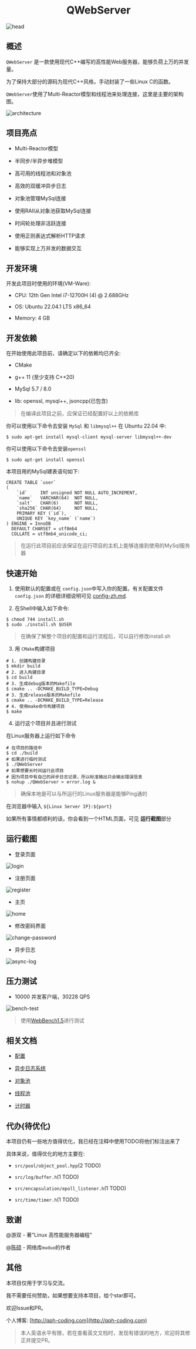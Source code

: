 <style>
image {
   align-content: center;
   align-self: center;
}
</style>

<h1 align="center"> QWebServer </h1>

<img src="docs/assets/QWebServer.png" alt="head">

## 概述

`QWebServer` 是一款使用现代C++编写的高性能Web服务器，能够负荷上万的并发量。

为了保持大部分的源码为现代C++风格，手动封装了一些Linux C的函数。

`QWebServer`使用了Multi-Reactor模型和线程池来处理连接，这里是主要的架构图。

<img src="docs/assets/WebserverArchitecture.drawio.png"  align="center" alt="architecture">

## 项目亮点

- Multi-Reactor模型

- 半同步/半异步堆模型

- 高可用的线程池和对象池

- 高效的双缓冲异步日志

- 对象池管理MySql连接

- 使用RAII从对象池获取MySql连接

- 时间轮处理非活跃连接

- 使用正则表达式解析HTTP请求

- 能够实现上万并发的数据交互

## 开发环境

开发此项目时使用的环境(VM-Ware):

- CPU: 12th Gen Intel i7-12700H (4) @ 2.688GHz

- OS: Ubuntu 22.04.1 LTS x86_64

- Memory: 4 GB

## 开发依赖

在开始使用此项目前，请确定以下的依赖均已齐全:

- CMake

- g++ 11 (至少支持 C++20)

- MySql 5.7 / 8.0

- lib: openssl, mysql++, jsoncpp(已包含)

> 在编译此项目之前，应保证已经配置好以上的依赖库

你可以使用以下命令去安装 `MySql` 和 `libmysql++` 在 Ubuntu 22.04 中:

```shell
$ sudo apt-get install mysql-client mysql-server libmysql++-dev 
```

你可以使用以下命令去安装`openssl`

```shell
$ sudo apt-get install openssl
```

本项目用的MySql建表语句如下:

```mysql
CREATE TABLE `user`
(
    `id`     INT unsigned NOT NULL AUTO_INCREMENT,
    `name`   VARCHAR(64)  NOT NULL,
    `salt`   CHAR(6)      NOT NULL,
    `sha256` CHAR(64)     NOT NULL,
    PRIMARY KEY (`id`),
    UNIQUE KEY `key_name` (`name`)
) ENGINE = InnoDB
  DEFAULT CHARSET = utf8mb4
  COLLATE = utf8mb4_unicode_ci;
```

> 在运行此项目前应该保证在运行项目的主机上能够连接到使用的MySql服务器

## 快速开始

1. 使用默认的配置或在 `config.json`中写入你的配置。有关配置文件  `config.json`
   的详细详细说明可见 [config-zh.md](docs/config-zh.md).

2. 在Shell中输入如下命令:

```shell
$ chmod 744 install.sh
$ sudo ./install.sh $USER
```

> 在确保了解整个项目的配置和运行流程后，可以自行修改install.sh

3. 用 `CMake`构建项目

```shell
# 1. 创建构建目录
$ mkdir build
# 2. 进入构建目录
$ cd build
# 3. 生成debug版本的Makefile
$ cmake .. -DCMAKE_BUILD_TYPE=Debug
# 3. 生成release版本的Makefile
$ cmake .. -DCMAKE_BUILD_TYPE=Release
# 4. 使用make命令构建项目
$ make
```

4. 运行这个项目并且进行测试

在Linux服务器上运行如下命令

```shell
# 在项目的路径中
$ cd ./build
# 如果进行临时测试 
$ ./QWebServer
# 如果想要长时间运行此项目
# 因为项目中有自己的异步日志记录，所以标准输出只会输出错误信息
$ nohup ./QWebServer > error.log &
```

> 确保本地是可以与所运行的Linux服务器是能够Ping通的

在浏览器中输入 `${Linux Server IP}:${port}`

如果所有事情都顺利的话，你会看到一个HTML页面，可见 **运行截图**部分

## 运行截图

- 登录页面

<img src="docs/assets/login.png" align="center" alt="login">

- 注册页面

<img src="docs/assets/register.png" align="center" alt="register">

- 主页

<img src="docs/assets/home.png" align="center" alt="home">

- 修改密码界面

<img src="docs/assets/change-password.png" align="center" alt="change-password">

- 异步日志

<img src="docs/assets/async-log.png" align="center" alt="async-log">

## 压力测试

- 10000 并发客户端，30228 QPS

<img src="docs/assets/bench.png" align="center" alt="bench-test">

> 使用[WebBench1.5](https://github.com/EZLippi/WebBench)进行测试

## 相关文档

- [配置](docs/config-zh.md)

- [异步日志系统](docs/asynclog-zh.md)

- [对象池](docs/object-pool-zh.md)

- [线程池](docs/thread-pool-zh.md)

- [计时器](docs/timer-zh.md)

## 代办(待优化)

本项目仍有一些地方值得优化，我已经在注释中使用TODO将他们标注出来了

具体来说，值得优化的地方主要在:

- `src/pool/object_pool.hpp`(2 TODO)

- `src/log/buffer.h`(1 TODO)

- `src/encapsulation/epoll_listener.h`(1 TODO)

- `src/time/timer.h`(1 TODO)

## 致谢

@游双 - 著"Linux 高性能服务器编程"

@[陈硕](https://github.com/chenshuo) - 网络库`muduo`的作者

## 其他

本项目仅用于学习与交流。

我不需要任何赞助，如果想要支持本项目，给个star即可。

欢迎Issue和PR。

个人博客: [http://qph-coding.com](http://qph-coding.com)

> 本人英语水平有限，若在查看英文文档时，发现有错误的地方，欢迎将其修正并提交PR。